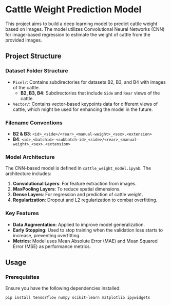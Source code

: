 # Cattle Weight Prediction Model

This project aims to build a deep learning model to predict cattle weight based on images. The model utilizes Convolutional Neural Networks (CNN) for image-based regression to estimate the weight of cattle from the provided images.

## Project Structure

### Dataset Folder Structure

- `Pixel/`: Contains subdirectories for datasets B2, B3, and B4 with images of the cattle.
  - **B2, B3, B4**: Subdirectories that include `Side` and `Rear` views of the cattle.
- `Vector/`: Contains vector-based keypoints data for different views of cattle, which might be used for enhancing the model in the future.
  
### Filename Conventions

- **B2 & B3**: `<id>_<side>/<rear>_<manual-weight>_<sex>.<extension>`
- **B4**: `<id>_<batchid>-<subbatch-id>_<side>/<rear>_<manual-weight>_<sex>.<extension>`

### Model Architecture

The CNN-based model is defined in `cattle_weight_model.ipynb`. The architecture includes:

1. **Convolutional Layers**: For feature extraction from images.
2. **MaxPooling Layers**: To reduce spatial dimensions.
3. **Dense Layers**: For regression and prediction of cattle weight.
4. **Regularization**: Dropout and L2 regularization to combat overfitting.

### Key Features

- **Data Augmentation**: Applied to improve model generalization.
- **Early Stopping**: Used to stop training when the validation loss starts to increase, preventing overfitting.
- **Metrics**: Model uses Mean Absolute Error (MAE) and Mean Squared Error (MSE) as performance metrics.
  
## Usage

### Prerequisites

Ensure you have the following dependencies installed:

```bash
pip install tensorflow numpy scikit-learn matplotlib ipywidgets

